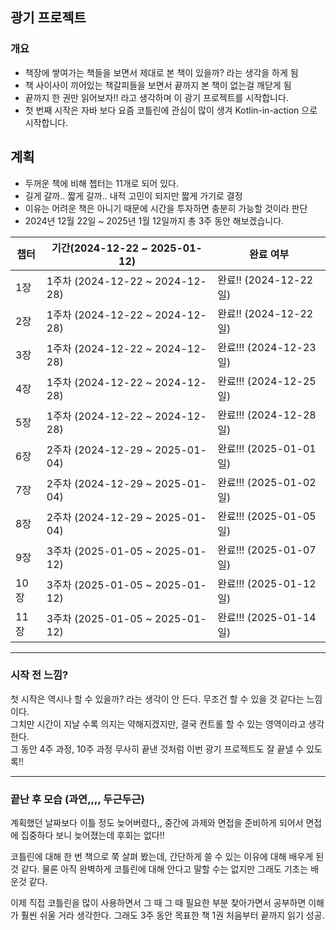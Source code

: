 ## 광기 프로젝트

### 개요

- 책장에 쌓여가는 책들을 보면서 제대로 본 책이 있을까? 라는 생각을 하게 됨
- 책 사이사이 끼어있는 책갈피들을 보면서 끝까지 본 책이 없는걸 깨닫게 됨
- 끝까지 한 권만 읽어보자!! 라고 생각하며 이 광기 프로젝트를 시작합니다.
- 첫 번째 시작은 자바 보다 요즘 코틀린에 관심이 많이 생겨 Kotlin-in-action 으로 시작합니다.

## 계획

- 두꺼운 책에 비해 쳅터는 11개로 되어 있다.
- 길게 갈까.. 짧게 갈까.. 내적 고민이 되지만 짧게 가기로 결정
- 이유는 어려운 책은 아니기 때문에 시간을 투자하면 충분히 가능할 것이라 판단
- 2024년 12월 22일 ~ 2025년 1월 12일까지 총 3주 동안 해보겠습니다.

| 챕터  | 기간(2024-12-22 ~ 2025-01-12)    | 완료 여부               |
|-----|--------------------------------|---------------------|
| 1장  | 1주차 (2024-12-22 ~ 2024-12-28)  | 완료!! (2024-12-22일)  |
| 2장  | 1주차 (2024-12-22 ~ 2024-12-28)  | 완료!! (2024-12-22일)  |
| 3장  | 1주차 (2024-12-22 ~ 2024-12-28)  | 완료!!! (2024-12-23일) |
| 4장  | 1주차 (2024-12-22 ~ 2024-12-28)  | 완료!!! (2024-12-25일) |
| 5장  | 1주차 (2024-12-22 ~ 2024-12-28)  | 완료!!! (2024-12-28일) |
| 6장  | 2주차 (2024-12-29 ~ 2025-01-04)  | 완료!!! (2025-01-01일) |
| 7장  | 2주차 (2024-12-29 ~ 2025-01-04)  | 완료!!! (2025-01-02일) |
| 8장  | 2주차 (2024-12-29 ~ 2025-01-04)  | 완료!!! (2025-01-05일) |
| 9장  | 3주차 (2025-01-05 ~ 2025-01-12)  | 완료!!! (2025-01-07일) |
| 10장 | 3주차 (2025-01-05 ~ 2025-01-12)  | 완료!!! (2025-01-12일) |
| 11장 | 3주차 (2025-01-05 ~ 2025-01-12)  | 완료!!! (2025-01-14일) |

---

### 시작 전 느낌?

첫 시작은 역시나 할 수 있을까? 라는 생각이 안 든다. 무조건 할 수 있을 것 같다는 느낌이다. <br>
그치만 시간이 지날 수록 의지는 약해지겠지만, 결국 컨트롤 할 수 있는 영역이라고 생각한다. <br>
그 동안 4주 과정, 10주 과정 무사히 끝낸 것처럼 이번 광기 프로젝트도 잘 끝낼 수 있도록!!

---

### 끝난 후 모습 (과연,,,, 두근두근)

계획했던 날짜보다 이틀 정도 늦어버렸다,,
중간에 과제와 면접을 준비하게 되어서 면접에 집중하다 보니 늦어졌는데 후회는 없다!!

코틀린에 대해 한 번 책으로 쭉 살펴 봤는데, 간단하게 쓸 수 있는 이유에 대해 배우게 된 것 같다.
물론 아직 완벽하게 코틀린에 대해 안다고 말할 수는 없지만 그래도 기초는 배운것 같다.

이제 직접 코틀린을 많이 사용하면서 그 때 그 때 필요한 부분 찾아가면서 공부하면 이해가 훨씬 쉬울 거라 생각한다.
그래도 3주 동안 목표한 책 1권 처음부터 끝까지 읽기 성공.




